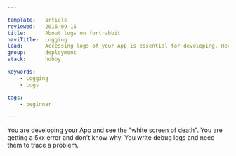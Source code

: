```yaml
---

template:   article
reviewed:   2016-09-15
title:      About logs on fortrabbit
naviTitle:  Logging
lead:       Accessing logs of your App is essential for developing. Here is how you can do it on fortrabbit.
group:      deployment
stack:      hobby

keywords:
    - Logging
    - Logs

tags:
    - beginner

---
```


You are developing your App and see the "white screen of death". You are getting a 5xx error and don't know why. You write debug logs and need them to trace a problem.


<!-- TODO: write something here -->
